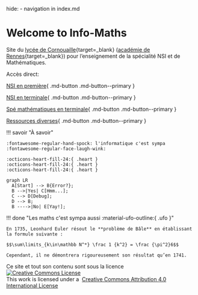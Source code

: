 hide: - navigation in index.md

# Welcome to Info-Maths

Site du [lycée de Cornouaille](https://lycee-de-cornouaille-quimper.ac-rennes.fr){target=\_blank} ([académie de Rennes](https://www.ac-rennes.fr){target=\_blank}) pour l’enseignement de la spécialité NSI et de Mathématiques.

Accès direct:

[NSI en première](1_premiere/index.md){ .md-button .md-button--primary }

[NSI en terminale](2_terminales/index.md){ .md-button .md-button--primary }

[Spé mathématiques en terminale](maths/expo-premiere.md){ .md-button .md-button--primary }

[Ressources diverses](ressources/conda.md){ .md-button .md-button--primary }

!!! savoir "À savoir"

    :fontawesome-regular-hand-spock: l'informatique c'est sympa :fontawesome-regular-face-laugh-wink:

    :octicons-heart-fill-24:{ .heart }
    :octicons-heart-fill-24:{ .heart }
    :octicons-heart-fill-24:{ .heart }

```mermaid
graph LR
  A[Start] --> B{Error?};
  B -->|Yes| C[Hmm...];
  C --> D[Debug];
  D --> B;
  B ---->|No| E[Yay!];
```

!!! done "Les maths c'est sympa aussi :material-ufo-outline:{ .ufo }"

    En 1735, Leonhard Euler résout le **problème de Bâle** en établissant la formule suivante :

    $$\sum\limits_{k\in\mathbb N^*} \frac 1 {k^2} = \frac {\pi^2}6$$

    Cependant, il ne démontrera rigoureusement son résultat qu’en 1741.

<div class="centre">Ce site et tout son contenu sont sous la licence</div>
<div class="centre"><a rel="license" href="http://creativecommons.org/licenses/by/4.0/" target=_blank><img alt="Creative Commons License" style="border-width:0" src="https://i.creativecommons.org/l/by/4.0/88x31.png" /></a></div>
<div class="centre">This work is licensed under a &nbsp;<a rel="license" href="http://creativecommons.org/licenses/by/4.0/">Creative Commons Attribution 4.0 International License</a></div>
